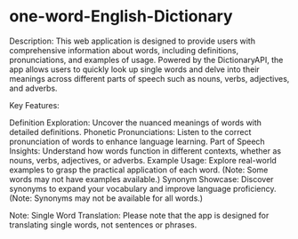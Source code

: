 # one-word-English-Dictionary

Description: 
This web application is designed to provide users with comprehensive information about words, including definitions, pronunciations, and examples of usage. Powered by the DictionaryAPI, the app allows users to quickly look up single words and delve into their meanings across different parts of speech such as nouns, verbs, adjectives, and adverbs.

Key Features:

Definition Exploration: Uncover the nuanced meanings of words with detailed definitions.
Phonetic Pronunciations: Listen to the correct pronunciation of words to enhance language learning.
Part of Speech Insights: Understand how words function in different contexts, whether as nouns, verbs, adjectives, or adverbs.
Example Usage: Explore real-world examples to grasp the practical application of each word. (Note: Some words may not have examples available.)
Synonym Showcase: Discover synonyms to expand your vocabulary and improve language proficiency. (Note: Synonyms may not be available for all words.)

Note:
Single Word Translation: Please note that the app is designed for translating single words, not sentences or phrases.

